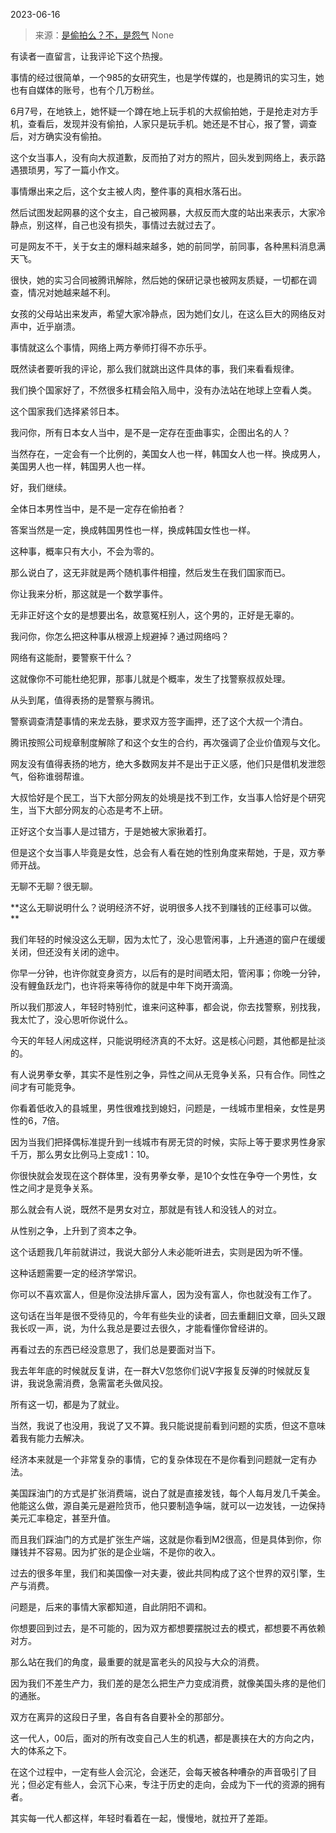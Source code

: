 2023-06-16

> 来源：[是偷拍么？不，是怨气](http://mp.weixin.qq.com/s?__biz=MzU3NDc5Nzc0NQ==&amp;mid=2247524676&amp;idx=1&amp;sn=c9172b34cac0a07818d22af5526c4aae&amp;chksm=fd2ec39aca594a8c57457b7d9fea16d4ede1252c491ed5578111f4801743a7e274810817a759&amp;scene=127#wechat_redirect)
> None

有读者一直留言，让我评论下这个热搜。

事情的经过很简单，一个985的女研究生，也是学传媒的，也是腾讯的实习生，她也有自媒体的账号，也有个几万粉丝。

6月7号，在地铁上，她怀疑一个蹲在地上玩手机的大叔偷拍她，于是抢走对方手机，查看后，发现并没有偷拍，人家只是玩手机。她还是不甘心，报了警，调查后，对方确实没有偷拍。

这个女当事人，没有向大叔道歉，反而拍了对方的照片，回头发到网络上，表示路遇猥琐男，写了一篇小作文。

事情爆出来之后，这个女主被人肉，整件事的真相水落石出。  

然后试图发起网暴的这个女主，自己被网暴，大叔反而大度的站出来表示，大家冷静点，别这样，自己也没有损失，事情过去就过去了。  

可是网友不干，关于女主的爆料越来越多，她的前同学，前同事，各种黑料消息满天飞。

很快，她的实习合同被腾讯解除，然后她的保研记录也被网友质疑，一切都在调查，情况对她越来越不利。  

女孩的父母站出来发声，希望大家冷静点，因为她们女儿，在这么巨大的网络反对声中，近乎崩溃。

事情就这么个事情，网络上两方拳师打得不亦乐乎。  

既然读者要听我的评论，那么我们就跳出这件具体的事，我们来看看规律。  

我们换个国家好了，不然很多杠精会陷入局中，没有办法站在地球上空看人类。

这个国家我们选择紧邻日本。

我问你，所有日本女人当中，是不是一定存在歪曲事实，企图出名的人？  

当然存在，一定会有一个比例的，美国女人也一样，韩国女人也一样。换成男人，美国男人也一样，韩国男人也一样。

好，我们继续。  

全体日本男性当中，是不是一定存在偷拍者？

答案当然是一定，换成韩国男性也一样，换成韩国女性也一样。

这种事，概率只有大小，不会为零的。  

那么说白了，这无非就是两个随机事件相撞，然后发生在我们国家而已。  

你让我来分析，那这就是一个数学事件。

无非正好这个女的是想要出名，故意冤枉别人，这个男的，正好是无辜的。  

我问你，你怎么把这种事从根源上规避掉？通过网络吗？  

网络有这能耐，要警察干什么？  

这就像你不可能杜绝犯罪，那事儿就是个概率，发生了找警察叔叔处理。  

从头到尾，值得表扬的是警察与腾讯。  

警察调查清楚事情的来龙去脉，要求双方签字画押，还了这个大叔一个清白。

腾讯按照公司规章制度解除了和这个女生的合约，再次强调了企业价值观与文化。

网友没有值得表扬的地方，绝大多数网友并不是出于正义感，他们只是借机发泄怨气，俗称谁弱帮谁。  

大叔恰好是个民工，当下大部分网友的处境是找不到工作，女当事人恰好是个研究生，当下大部分网友的心态是考不上研。  

正好这个女当事人是过错方，于是她被大家揪着打。  

但是这个女当事人毕竟是女性，总会有人看在她的性别角度来帮她，于是，双方拳师开战。

无聊不无聊？很无聊。  

 **这么无聊说明什么？说明经济不好，说明很多人找不到赚钱的正经事可以做。  
**

我们年轻的时候没这么无聊，因为太忙了，没心思管闲事，上升通道的窗户在缓缓关闭，但还没有关闭的途中。  

你早一分钟，也许你就变身资方，以后有的是时间晒太阳，管闲事；你晚一分钟，没有鲤鱼跃龙门，也许将来等待你的就是中年下岗开滴滴。

所以我们那波人，年轻时特别忙，谁来问这种事，都会说，你去找警察，别找我，我太忙了，没心思听你说什么。  

今天的年轻人闲成这样，只能说明经济真的不太好。这是核心问题，其他都是扯淡的。

有人说男拳女拳，其实不是性别之争，异性之间从无竞争关系，只有合作。同性之间才有可能竞争。

你看着低收入的县城里，男性很难找到媳妇，问题是，一线城市里相亲，女性是男性的6，7倍。

因为当我们把择偶标准提升到一线城市有房无贷的时候，实际上等于要求男性身家千万，那么男女比例马上变成1：10。  

你很快就会发现在这个群体里，没有男拳女拳，是10个女性在争夺一个男性，女性之间才是竞争关系。  

那么就会有人说，既然不是男女对立，那就是有钱人和没钱人的对立。  

从性别之争，上升到了资本之争。

这个话题我几年前就讲过，我说大部分人未必能听进去，实则是因为听不懂。  

这种话题需要一定的经济学常识。

你可以不喜欢富人，但是你没法排斥富人，因为没有富人，你也就没有工作了。  

这句话在当年是很不受待见的，今年有些失业的读者，回去重翻旧文章，回头又跟我长叹一声，说，为什么我总是要过去很久，才能看懂你曾经讲的。  

再看过去的东西已经没意思了，我们总是要面对当下。

我去年年底的时候就反复讲，在一群大V忽悠你们说V字报复反弹的时候就反复讲，我说急需消费，急需富老头做风投。  

所有这一切，都是为了就业。

当然，我说了也没用，我说了又不算。我只能说提前看到问题的实质，但这不意味着我有能力去解决。  

经济本来就是一个非常复杂的事情，它的复杂体现在不是你看到问题就一定有办法。  

美国踩油门的方式是扩张消费端，说白了就是直接发钱，每个人每月发几千美金。他能这么做，源自美元是避险货币，他只要制造争端，就可以一边发钱，一边保持美元汇率稳定，甚至升值。

而且我们踩油门的方式是扩张生产端，这就是你看到M2很高，但是具体到你，你赚钱并不容易。因为扩张的是企业端，不是你的收入。

过去的很多年里，我们和美国像一对夫妻，彼此共同构成了这个世界的双引擎，生产与消费。  

问题是，后来的事情大家都知道，自此阴阳不调和。

你想要回到过去，是不可能的，因为双方都想要摆脱过去的模式，都想要不再依赖对方。  

那么站在我们的角度，最重要的就是富老头的风投与大众的消费。  

因为我们不差生产力，我们差的是怎么把生产力变成消费，就像美国头疼的是他们的通胀。  

双方在离异的这段日子里，各自有各自要补全的那部分。

这一代人，00后，面对的所有改变自己人生的机遇，都是裹挟在大的方向之内，大的体系之下。  

在这个过程中，一定有些人会沉沦，会迷茫，会每天被各种嘈杂的声音吸引了目光；但必定有些人，会沉下心来，专注于历史的走向，会成为下一代的资源的拥有者。

其实每一代人都这样，年轻时看着在一起，慢慢地，就拉开了差距。


